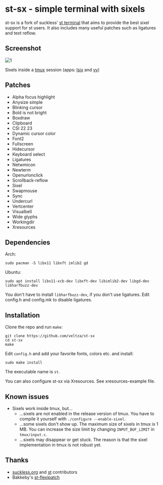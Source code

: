 # st-sx - simple terminal with sixels

st-sx is a fork of suckless' [st terminal](https://st.suckless.org/) that aims to provide the best sixel support for st users. It also includes many useful patches such as ligatures and text reflow.

## Screenshot

![1](https://github.com/veltza/st-sx/assets/106755522/0ec5f614-07fc-4843-8455-1a0020e0a0e7)

Sixels inside a [tmux](https://github.com/tmux/tmux) session (apps: [lsix](https://github.com/hackerb9/lsix) and [vv](https://github.com/hackerb9/vv))

## Patches

- Alpha focus highlight
- Anysize simple
- Blinking cursor
- Bold is not bright
- Boxdraw
- Clipboard
- CSI 22 23
- Dynamic cursor color
- Font2
- Fullscreen
- Hidecursor
- Keyboard select
- Ligatures
- Netwmicon
- Newterm
- Openurlonclick
- Scrollback-reflow
- Sixel
- Swapmouse
- Sync
- Undercurl
- Vertcenter
- Visualbell
- Wide glyphs
- Workingdir
- Xresources

## Dependencies

Arch:

```
sudo pacman -S libx11 libxft imlib2 gd
```

Ubuntu:

```
sudo apt install libx11-xcb-dev libxft-dev libimlib2-dev libgd-dev libharfbuzz-dev
```

You don't have to install `libharfbuzz-dev`, if you don't use ligatures. Edit config.h and config.mk to disable ligatures.

## Installation

Clone the repo and run `make`:

```
git clone https://github.com/veltza/st-sx
cd st-sx
make
```

Edit `config.h` and add your favorite fonts, colors etc. and install:

```
sudo make install
```

The executable name is `st`.

You can also configure st-sx via Xresources. See xresources-example file.

## Known issues

- Sixels work inside tmux, but...
  * ...sixels are not enabled in the release version of tmux. You have to compile it yourself with `./configure --enable-sixel`.
  * ...some sixels don't show up. The maximum size of sixels in tmux is 1 MB. You can increase the size limit by changing `INPUT_BUF_LIMIT` in `tmux/input.c`.
  * ...sixels may disappear or get stuck. The reason is that the sixel implementation in tmux is not robust yet.

## Thanks

- [suckless.org](https://suckless.org/) and [st](https://st.suckless.org/) contributors
- Bakkeby's [st-flexipatch](https://github.com/bakkeby/st-flexipatch)
